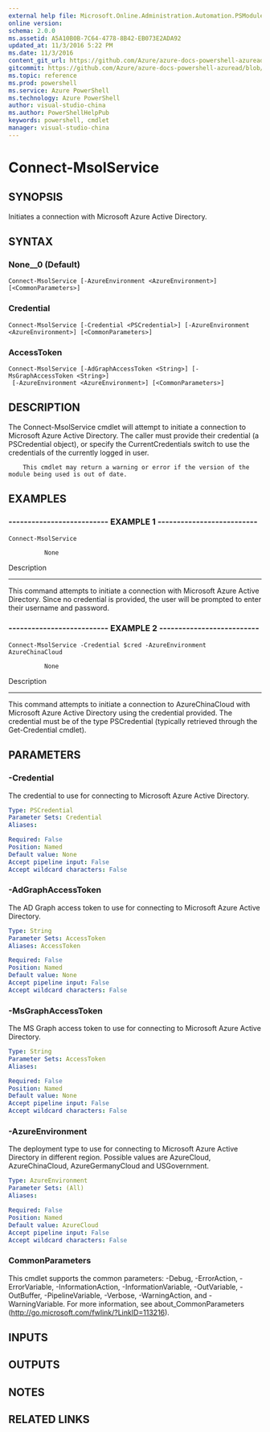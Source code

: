```yaml
---
external help file: Microsoft.Online.Administration.Automation.PSModule.dll-Help.xml
online version: 
schema: 2.0.0
ms.assetid: A5A10B0B-7C64-4778-8B42-EB073E2ADA92
updated_at: 11/3/2016 5:22 PM
ms.date: 11/3/2016
content_git_url: https://github.com/Azure/azure-docs-powershell-azuread/blob/master/Azure%20AD%20Cmdlets/MSOnline/v1/Connect-MsolService.md
gitcommit: https://github.com/Azure/azure-docs-powershell-azuread/blob/cedef1609da4230592c00be27ccc62e342e2df61/Azure%20AD%20Cmdlets/MSOnline/v1/Connect-MsolService.md
ms.topic: reference
ms.prod: powershell
ms.service: Azure PowerShell
ms.technology: Azure PowerShell
author: visual-studio-china
ms.author: PowerShellHelpPub
keywords: powershell, cmdlet
manager: visual-studio-china
---
```


# Connect-MsolService

## SYNOPSIS
Initiates a connection with Microsoft Azure Active Directory.

## SYNTAX

### None__0 (Default)
```
Connect-MsolService [-AzureEnvironment <AzureEnvironment>] [<CommonParameters>]
```

### Credential
```
Connect-MsolService [-Credential <PSCredential>] [-AzureEnvironment <AzureEnvironment>] [<CommonParameters>]
```

### AccessToken
```
Connect-MsolService [-AdGraphAccessToken <String>] [-MsGraphAccessToken <String>]
 [-AzureEnvironment <AzureEnvironment>] [<CommonParameters>]
```

## DESCRIPTION
The Connect-MsolService cmdlet will attempt to initiate a connection to Microsoft Azure Active Directory. 
The caller must provide their credential (a PSCredential object), or specify the CurrentCredentials switch to use the credentials of the currently logged in user.

        This cmdlet may return a warning or error if the version of the module being used is out of date.

## EXAMPLES

### -------------------------- EXAMPLE 1 --------------------------
```
Connect-MsolService

          None
```

Description

-----------

This command attempts to initiate a connection with Microsoft Azure Active Directory. 
Since no credential is provided, the user will be prompted to enter their username and password.

### -------------------------- EXAMPLE 2 --------------------------
```
Connect-MsolService -Credential $cred -AzureEnvironment AzureChinaCloud

          None
```

Description

-----------

This command attempts to initiate a connection to AzureChinaCloud with Microsoft Azure Active Directory using the credential provided. 
The credential must be of the type PSCredential (typically retrieved through the Get-Credential cmdlet).

## PARAMETERS

### -Credential
The credential to use for connecting to Microsoft Azure Active Directory.

```yaml
Type: PSCredential
Parameter Sets: Credential
Aliases: 

Required: False
Position: Named
Default value: None
Accept pipeline input: False
Accept wildcard characters: False
```

### -AdGraphAccessToken
The AD Graph access token to use for connecting to Microsoft Azure Active Directory.

```yaml
Type: String
Parameter Sets: AccessToken
Aliases: AccessToken

Required: False
Position: Named
Default value: None
Accept pipeline input: False
Accept wildcard characters: False
```

### -MsGraphAccessToken
The MS Graph access token to use for connecting to Microsoft Azure Active Directory.

```yaml
Type: String
Parameter Sets: AccessToken
Aliases: 

Required: False
Position: Named
Default value: None
Accept pipeline input: False
Accept wildcard characters: False
```

### -AzureEnvironment
The deployment type to use for connecting to Microsoft Azure Active Directory in different region.
Possible values are AzureCloud, AzureChinaCloud, AzureGermanyCloud and USGovernment.

```yaml
Type: AzureEnvironment
Parameter Sets: (All)
Aliases: 

Required: False
Position: Named
Default value: AzureCloud
Accept pipeline input: False
Accept wildcard characters: False
```

### CommonParameters
This cmdlet supports the common parameters: -Debug, -ErrorAction, -ErrorVariable, -InformationAction, -InformationVariable, -OutVariable, -OutBuffer, -PipelineVariable, -Verbose, -WarningAction, and -WarningVariable. For more information, see about_CommonParameters (http://go.microsoft.com/fwlink/?LinkID=113216).

## INPUTS

## OUTPUTS

## NOTES

## RELATED LINKS


